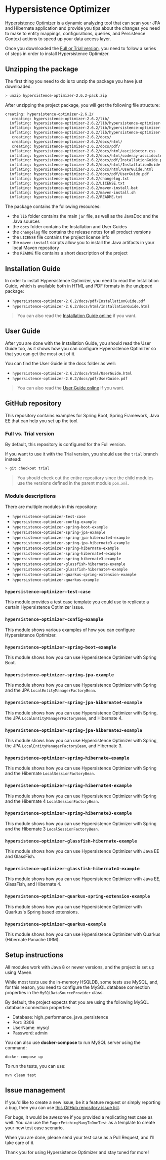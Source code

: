 # Hypersistence Optimizer

[Hypersistence Optimizer](https://vladmihalcea.com/hypersistence-optimizer/) is a dynamic analyzing tool that can scan your JPA and Hibernate application and provide you tips about the changes you need to make to entity mappings, configurations, queries, and Persistence Context actions to speed up your data access layer.

Once you downloaded the [Full or Trial version](https://vladmihalcea.com/hypersistence-optimizer/), you need to follow a series of steps in order to install Hypersistence Optimizer.

## Unzipping the package

The first thing you need to do is to unzip the package you have just downloaded.

```bash
> unzip hypersistence-optimizer-2.6.2-pack.zip
```

After unzipping the project package, you will get the following file structure:

```bash
creating: hypersistence-optimizer-2.6.2/
   creating: hypersistence-optimizer-2.6.2/lib/
  inflating: hypersistence-optimizer-2.6.2/lib/hypersistence-optimizer-2.6.2-javadoc.jar
  inflating: hypersistence-optimizer-2.6.2/lib/hypersistence-optimizer-2.6.2-sources.jar
  inflating: hypersistence-optimizer-2.6.2/lib/hypersistence-optimizer-2.6.2.jar
   creating: hypersistence-optimizer-2.6.2/docs/
   creating: hypersistence-optimizer-2.6.2/docs/html/
   creating: hypersistence-optimizer-2.6.2/docs/pdf/
  inflating: hypersistence-optimizer-2.6.2/docs/html/asciidoctor.css
  inflating: hypersistence-optimizer-2.6.2/docs/html/coderay-asciidoctor.css
  inflating: hypersistence-optimizer-2.6.2/docs/pdf/InstallationGuide.pdf
  inflating: hypersistence-optimizer-2.6.2/docs/html/InstallationGuide.html
  inflating: hypersistence-optimizer-2.6.2/docs/html/UserGuide.html
  inflating: hypersistence-optimizer-2.6.2/docs/pdf/UserGuide.pdf
  inflating: hypersistence-optimizer-2.6.2/changelog.txt
  inflating: hypersistence-optimizer-2.6.2/LICENSE.txt
  inflating: hypersistence-optimizer-2.6.2/maven-install.bat
  inflating: hypersistence-optimizer-2.6.2/maven-install.sh
  inflating: hypersistence-optimizer-2.6.2/README.txt
```

The package contains the following resources:

* the `lib` folder contains the main `jar` file, as well as the JavaDoc and the Java sources
* the `docs` folder contains the Installation and User Guides
* the `changelog` file contains the release notes for all product versions
* the `LICENSE` file contains the project license info
* the `maven-install` scripts allow you to install the Java artifacts in your local Maven repository
* the `README` file contains a short description of the project

## Installation Guide

In order to install Hypersistence Optimizer, you need to read the Installation Guide, which is available both in
HTML and PDF formats in the unzipped package:

* `hypersistence-optimizer-2.6.2/docs/pdf/InstallationGuide.pdf`
* `hypersistence-optimizer-2.6.2/docs/html/InstallationGuide.html`

> You can also read the [Installation Guide online](https://vladmihalcea.com/hypersistence-optimizer/docs/installation-guide/) if you want.

## User Guide

After you are done with the Installation Guide, you should read the User Guide too, as it shows how you can configure
Hypersistence Optimizer so that you can get the most out of it.

You can find the User Guide in the docs folder as well:

* `hypersistence-optimizer-2.6.2/docs/html/UserGuide.html`
* `hypersistence-optimizer-2.6.2/docs/pdf/UserGuide.pdf`

> You can also read the [User Guide online](https://vladmihalcea.com/hypersistence-optimizer/docs/user-guide/) if you want.

## GitHub repository

This repository contains examples for Spring Boot, Spring Framework, Java EE that can help you set up the tool.

### Full vs. Trial version

By default, this repository is configured for the Full version. 

If you want to use it with the Trial version, you should use the `trial` branch instead:

```bash
> git checkout trial
```

> You should check out the entire repository since the child modules use the versions defined in the parent module `pom.xml`.

### Module descriptions

There are multiple modules in this repository:

- `hypersistence-optimizer-test-case`
- `hypersistence-optimizer-config-example`
- `hypersistence-optimizer-spring-boot-example`
- `hypersistence-optimizer-spring-jpa-example`
- `hypersistence-optimizer-spring-jpa-hibernate4-example`
- `hypersistence-optimizer-spring-jpa-hibernate3-example`
- `hypersistence-optimizer-spring-hibernate-example`
- `hypersistence-optimizer-spring-hibernate4-example`
- `hypersistence-optimizer-spring-hibernate3-example`
- `hypersistence-optimizer-glassfish-hibernate-example`
- `hypersistence-optimizer-glassfish-hibernate4-example`
- `hypersistence-optimizer-quarkus-spring-extension-example`
- `hypersistence-optimizer-quarkus-example`

### `hypersistence-optimizer-test-case`

This module provides a test case template you could use to replicate a certain Hypersistence Optimizer issue.

### `hypersistence-optimizer-config-example`

This module shows various examples of how you can configure Hypersistence Optimizer.

### `hypersistence-optimizer-spring-boot-example`

This module shows how you can use Hypersistence Optimizer with Spring Boot.

### `hypersistence-optimizer-spring-jpa-example`

This module shows how you can use Hypersistence Optimizer with Spring and the JPA `LocalEntityManagerFactoryBean`.

### `hypersistence-optimizer-spring-jpa-hibernate4-example`

This module shows how you can use Hypersistence Optimizer with Spring, the JPA `LocalEntityManagerFactoryBean`, and Hibernate 4.

### `hypersistence-optimizer-spring-jpa-hibernate3-example`

This module shows how you can use Hypersistence Optimizer with Spring, the JPA `LocalEntityManagerFactoryBean`, and Hibernate 3.

### `hypersistence-optimizer-spring-hibernate-example`

This module shows how you can use Hypersistence Optimizer with Spring and the Hibernate `LocalSessionFactoryBean`.

### `hypersistence-optimizer-spring-hibernate4-example`

This module shows how you can use Hypersistence Optimizer with Spring and the Hibernate 4 `LocalSessionFactoryBean`.

### `hypersistence-optimizer-spring-hibernate3-example`

This module shows how you can use Hypersistence Optimizer with Spring and the Hibernate 3 `LocalSessionFactoryBean`.

### `hypersistence-optimizer-glassfish-hibernate-example`

This module shows how you can use Hypersistence Optimizer with Java EE and GlassFish.

### `hypersistence-optimizer-glassfish-hibernate4-example`

This module shows how you can use Hypersistence Optimizer with Java EE, GlassFish, and Hibernate 4.

### `hypersistence-optimizer-quarkus-spring-extension-example`

This module shows how you can use Hypersistence Optimizer with Quarkus's Spring based extensions.

### `hypersistence-optimizer-quarkus-example`

This module shows how you can use Hypersistence Optimizer with Quarkus (Hibernate Panache ORM).

## Setup instructions

All modules work with Java 8 or newer versions, and the project is set up using Maven.

While most tests use the in-memory HSQLDB, some tests use MySQL, and, for this reason, you need to configure
the MySQL database connection properties in the `MySQLDataSourceProvider` class.

By default, the project expects that you are using the following MySQL database connection properties:

* Database: high_performance_java_persistence
* Port: 3306
* UserName: mysql
* Password: admin
 
You can also use **docker-compose** to run MySQL server using the command: 

    docker-compose up
    
To run the tests, you can use:

    mvn clean test

## Issue management

If you'd like to create a new issue, be it a feature request or simply reporting a bug, then you can use [this GitHub repository issue list](https://github.com/vladmihalcea/hypersistence-optimizer/issues).

For bugs, it would be awesome if you provided a replicating test case as well. You can use the `EagerFetchingManyToOneTest` as a template to create your new test case scenario.

When you are done, please send your test case as a Pull Request, and I'll take care of it.

Thank you for using Hypersistence Optimizer and stay tuned for more!
